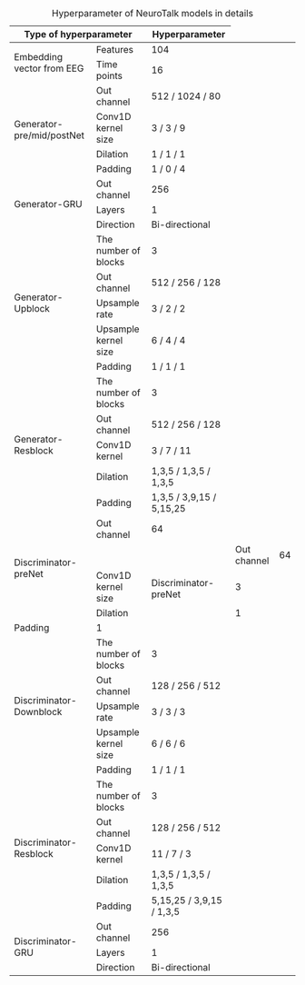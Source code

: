 <table>
  <caption>Hyperparameter of NeuroTalk models in details</caption>
  <thead>
    <tr>
      <th colspan="2">Type of hyperparameter</th>
      <th>Hyperparameter</th>
    </tr>
  </thead>
  <tbody>
    <tr>
      <td rowspan="2">Embedding vector from EEG</td>
      <td>Features</td>
      <td>104</td>
    </tr>
    <tr>
      <td>Time points</td>
      <td>16</td>
    </tr>
    <tr>
      <td rowspan="4">Generator-pre/mid/postNet</td>
      <td>Out channel</td>
      <td>512 / 1024 / 80</td>
    </tr>
    <tr>
      <td>Conv1D kernel size</td>
      <td>3 / 3 / 9</td>
    </tr>
    <tr>
      <td>Dilation</td>
      <td>1 / 1 / 1</td>
    </tr>
    <tr>
      <td>Padding</td>
      <td>1 / 0 / 4</td>
    </tr>
    <tr>
      <td rowspan="3">Generator-GRU</td>
      <td>Out channel</td>
      <td>256</td>
    </tr>
    <tr>
      <td>Layers</td>
      <td>1</td>
    </tr>
    <tr>
      <td>Direction</td>
      <td>Bi-directional</td>
    </tr>
    <tr>
      <td rowspan="5">Generator-Upblock</td>
      <td>The number of blocks</td>
      <td>3</td>
    </tr>
    <tr>
      <td>Out channel</td>
      <td>512 / 256 / 128</td>
    </tr>
    <tr>
      <td>Upsample rate</td>
      <td>3 / 2 / 2</td>
    </tr>
    <tr>
      <td>Upsample kernel size</td>
      <td>6 / 4 / 4</td>
    </tr>
    <tr>
      <td>Padding</td>
      <td>1 / 1 / 1</td>
    </tr>
    <tr>
      <td rowspan="5">Generator-Resblock</td>
      <td>The number of blocks</td>
      <td>3</td>
    </tr>
    <tr>
      <td>Out channel</td>
      <td>512 / 256 / 128</td>
    </tr>
    <tr>
      <td>Conv1D kernel</td>
      <td>3 / 7 / 11</td>
    </tr>
    <tr>
      <td>Dilation</td>
      <td>1,3,5 / 1,3,5 / 1,3,5</td>
    </tr>
    <tr>
      <td>Padding</td>
      <td>1,3,5 / 3,9,15 / 5,15,25</td>
    </tr>
    <tr>
      <td rowspan="4">Discriminator-preNet</td>
      <td>Out channel</td>
      <td>64</td>
    </tr>
    <tr>
      <td
    <tr>
      <td rowspan="4">Discriminator-preNet</td>
      <td>Out channel</td>
      <td>64</td>
    </tr>
    <tr>
      <td>Conv1D kernel size</td>
      <td>3</td>
    </tr>
    <tr>
      <td>Dilation</td>
      <td>1</td>
    </tr>
    <tr>
      <td>Padding</td>
      <td>1</td>
    </tr>
    <tr>
      <td rowspan="5">Discriminator-Downblock</td>
      <td>The number of blocks</td>
      <td>3</td>
    </tr>
    <tr>
      <td>Out channel</td>
      <td>128 / 256 / 512</td>
    </tr>
    <tr>
      <td>Upsample rate</td>
      <td>3 / 3 / 3</td>
    </tr>
    <tr>
      <td>Upsample kernel size</td>
      <td>6 / 6 / 6</td>
    </tr>
    <tr>
      <td>Padding</td>
      <td>1 / 1 / 1</td>
    </tr>
    <tr>
      <td rowspan="5">Discriminator-Resblock</td>
      <td>The number of blocks</td>
      <td>3</td>
    </tr>
    <tr>
      <td>Out channel</td>
      <td>128 / 256 / 512</td>
    </tr>
    <tr>
      <td>Conv1D kernel</td>
      <td>11 / 7 / 3</td>
    </tr>
    <tr>
      <td>Dilation</td>
      <td>1,3,5 / 1,3,5 / 1,3,5</td>
    </tr>
    <tr>
      <td>Padding</td>
      <td>5,15,25 / 3,9,15 / 1,3,5</td>
    </tr>
    <tr>
      <td rowspan="3">Discriminator-GRU</td>
      <td>Out channel</td>
      <td>256</td>
    </tr>
    <tr>
      <td>Layers</td>
      <td>1</td>
    </tr>
    <tr>
      <td>Direction</td>
      <td>Bi-directional</td>
    </tr>
  </tbody>
</table>
